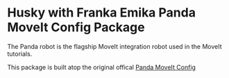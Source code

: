 # Husky with Franka Emika Panda MoveIt Config Package

The Panda robot is the flagship MoveIt integration robot used in the MoveIt tutorials.

This package is built atop the original offical [Panda MoveIt Config](https://github.com/ros-planning/panda_moveit_config.git)
